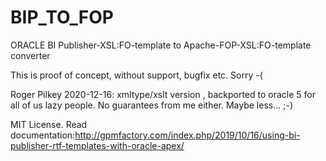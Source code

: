 # BIP_TO_FOP
ORACLE BI Publisher-XSL:FO-template to Apache-FOP-XSL:FO-template converter

This is proof of concept, without support, bugfix etc. Sorry -(

Roger Pilkey 2020-12-16: xmltype/xslt version , backported to oracle 5 for all of us lazy people.  No guarantees from me either.  Maybe less... ;-)

MIT License.
Read documentation:http://gpmfactory.com/index.php/2019/10/16/using-bi-publisher-rtf-templates-with-oracle-apex/

